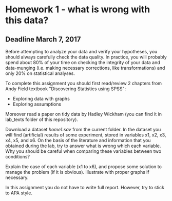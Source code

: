# Homework 1 - what is wrong with this data?

## Deadline March 7, 2017

Before attempting to analyze your data and verify your hypotheses, you should always carefully check the data quality. In practice, you will probably spend about 80% of your time on checking the integrity of your data and data-munging (i.e. making necessary corrections, like transformations) and only 20% on statistical analyses.

To complete this assignment you should first read/review 2 chapters from Andy Field textbook "Discovering Statistics using SPSS":
* Exploring data with graphs
* Exploring assumptions

Moreover read a paper on tidy data by Hadley Wickham (you can find it in lab_texts folder of this repository).

Download a dataset *home1.sav* from the current folder. In the dataset you will find (artificial) results of some experiment, stored in variables x1, x2, x3, x4, x5, and x6.
On the basis of the literature and information that you obtained during the lab, try to answer what is wrong which each variable. Why you should be careful when comparing these variables between two conditions?

Explain the case of each variable (x1 to x6), and propose some solution to manage the problem (if it is obvious). Illustrate with proper graphs if necessary.

In this assignment you do not have to write full report. However, try to stick to APA style.
